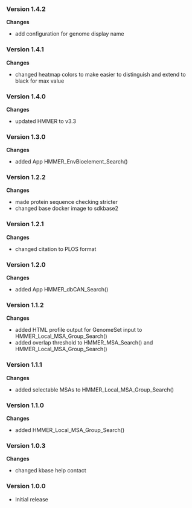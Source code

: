 ### Version 1.4.2
__Changes__
- add configuration for genome display name

### Version 1.4.1
__Changes__
- changed heatmap colors to make easier to distinguish and extend to black for max value

### Version 1.4.0
__Changes__
- updated HMMER to v3.3

### Version 1.3.0
__Changes__
- added App HMMER_EnvBioelement_Search()

### Version 1.2.2
__Changes__
- made protein sequence checking stricter
- changed base docker image to sdkbase2

### Version 1.2.1
__Changes__
- changed citation to PLOS format

### Version 1.2.0
__Changes__
- added App HMMER_dbCAN_Search()

### Version 1.1.2
__Changes__
- added HTML profile output for GenomeSet input to HMMER_Local_MSA_Group_Search()
- added overlap threshold to HMMER_MSA_Search() and HMMER_Local_MSA_Group_Search()

### Version 1.1.1
__Changes__
- added selectable MSAs to HMMER_Local_MSA_Group_Search()

### Version 1.1.0
__Changes__
- added HMMER_Local_MSA_Group_Search()

### Version 1.0.3
__Changes__
- changed kbase help contact

### Version 1.0.0
- Initial release
